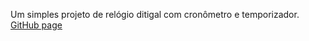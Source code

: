 Um simples projeto de relógio ditigal com cronômetro e temporizador. <br>
<a href="http://127.0.0.1:5500/index.html">GitHub page</a>
